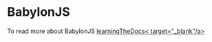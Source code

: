 # BabylonJS
To read more about BabylonJS
<a href="https://doc.babylonjs.com/journey/learningTheDocs" >learningTheDocs< target="_blank"/a>
